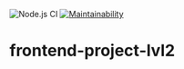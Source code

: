 ![Node.js CI](https://github.com/v1valasvegan/frontend-project-lvl2/workflows/Node.js%20CI/badge.svg)
[![Maintainability](https://api.codeclimate.com/v1/badges/32e6397ed9c19dd486b0/maintainability)](https://codeclimate.com/github/v1valasvegan/frontend-project-lvl2/maintainability)
# frontend-project-lvl2


